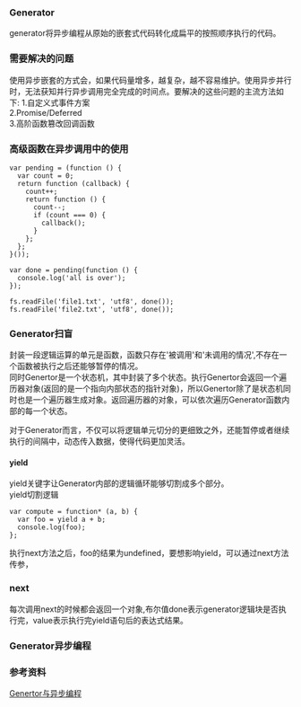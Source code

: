### Generator
generator将异步编程从原始的嵌套式代码转化成扁平的按照顺序执行的代码。  


### 需要解决的问题
使用异步嵌套的方式会，如果代码量增多，越复杂，越不容易维护。使用异步并行时，无法获知并行异步调用完全完成的时间点。要解决的这些问题的主流方法如下:
1.自定义式事件方案  
2.Promise/Deferred  
3.高阶函数篡改回调函数  

### 高级函数在异步调用中的使用  
```
var pending = (function () {
  var count = 0;
  return function (callback) {
    count++;
    return function () {
      count--;
      if (count === 0) {
        callback();
      }
    };
  };
}());

var done = pending(function () {
  console.log('all is over');
});

fs.readFile('file1.txt', 'utf8', done());
fs.readFile('file2.txt', 'utf8', done());
```


### Generator扫盲
封装一段逻辑运算的单元是函数，函数只存在'被调用'和'未调用的情况',不存在一个函数被执行之后还能够暂停的情况。  
同时Genertor是一个状态机，其中封装了多个状态。执行Genertor会返回一个遍历器对象(返回的是一个指向内部状态的指针对象)，所以Genertor除了是状态机同时也是一个遍历器生成对象。返回遍历器的对象，可以依次遍历Generator函数内部的每一个状态。  

对于Generator而言，不仅可以将逻辑单元切分的更细致之外，还能暂停或者继续执行的间隔中，动态传入数据，使得代码更加灵活。  

#### yield
yield关键字让Generator内部的逻辑循环能够切割成多个部分。  
yield切割逻辑  

```
var compute = function* (a, b) {
  var foo = yield a + b;
  console.log(foo);
};
```
执行next方法之后，foo的结果为undefined，要想影响yield，可以通过next方法传参，  

### next
每次调用next的时候都会返回一个对象,布尔值done表示generator逻辑块是否执行完，value表示执行完yield语句后的表达式结果。

### Generator异步编程


### 参考资料
[Genertor与异步编程](http://www.infoq.com/cn/articles/generator-and-asynchronous-programming)  
